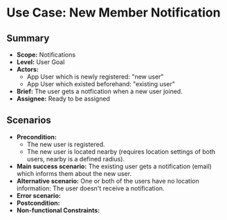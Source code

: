 # Use Case: New Member Notification

## Summary

- **Scope:** Notifications
- **Level:** User Goal
- **Actors:**
  - App User which is newly registered: "new user"
  - App User which existed beforehand: "existing user"
- **Brief:** The user gets a notfication when a new user joined.
- **Assignee:** Ready to be assigned

## Scenarios

- **Precondition:**
  - The new user is registered.
  - The new user is located nearby (requires location settings of both users, nearby is a defined radius).
- **Main success scenario:**
  The existing user gets a notification (email) which informs them about the new user.
- **Alternative scenario:**
  One or both of the users have no location information: The user doesn't receive a notification.
- **Error scenario:**
- **Postcondition:**
- **Non-functional Constraints:**
